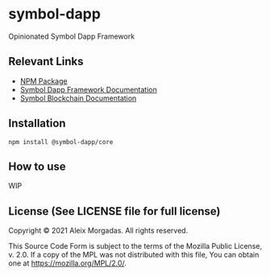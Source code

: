 # symbol-dapp

Opinionated Symbol Dapp Framework

## Relevant Links

- [NPM Package](https://www.npmjs.com/package/@symbol-dapp/core)
- [Symbol Dapp Framework Documentation](https://www.notion.so/symboldappframework/Symbol-Dapp-Framework-35ecd1ca6a1e4698a37d4f3ad2fd0b54)
- [Symbol Blockchain Documentation](https://docs.symbolplatform.com/)

## Installation

`npm install @symbol-dapp/core`

## How to use

WIP

## License (See LICENSE file for full license)

Copyright © 2021 Aleix Morgadas. All rights reserved.

This Source Code Form is subject to the terms of the Mozilla Public License, v. 2.0. If a copy of the MPL was not distributed with this file, You can obtain one at https://mozilla.org/MPL/2.0/.